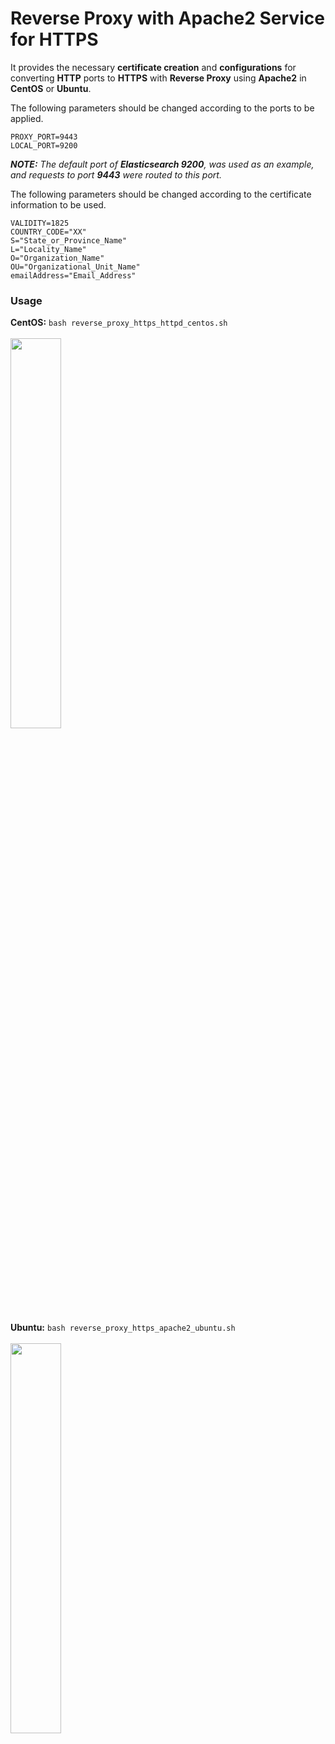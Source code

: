 # Reverse Proxy with Apache2 Service for HTTPS

It provides the necessary **certificate creation** and **configurations** for converting **HTTP** ports to **HTTPS** with **Reverse Proxy** using **Apache2** in **CentOS** or **Ubuntu**.

The following parameters should be changed according to the ports to be applied. 
```
PROXY_PORT=9443
LOCAL_PORT=9200
```
***NOTE:** The default port of **Elasticsearch 9200**, was used as an example, and requests to port **9443** were routed to this port.*

The following parameters should be changed according to the certificate information to be used. 
```
VALIDITY=1825
COUNTRY_CODE="XX"
S="State_or_Province_Name"
L="Locality_Name"
O="Organization_Name"
OU="Organizational_Unit_Name"
emailAddress="Email_Address"
```

### Usage

**CentOS:** ```bash reverse_proxy_https_httpd_centos.sh```
<br><br>
<img width="40%" src="https://github.com/tolgaakkapulu/Reverse-Proxy-with-Apache2-Service-for-HTTPS/blob/main/centos.png"><br>

**Ubuntu:** ```bash reverse_proxy_https_apache2_ubuntu.sh```
<br><br>
<img width="40%" src="https://github.com/tolgaakkapulu/Reverse-Proxy-with-Apache2-Service-for-HTTPS/blob/main/ubuntu.png">


